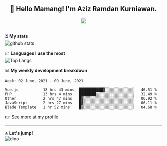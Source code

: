 <h2 align="center">👋 Hello Mamang! I'm Aziz Ramdan Kurniawan.</h2>  
<p align="center">
  <img src="https://komarev.com/ghpvc/?username=azizramdan"> <br><br>
</p>
    
⏳ **My stats**  
![github stats](https://github-readme-stats.vercel.app/api?username=azizramdan&show_icons=true&count_private=true&title_color=000&hide_border=true&hide_title=true)  

📈 **Languages I use the most**  
![Top Langs](https://github-readme-stats.vercel.app/api/top-langs/?username=azizramdan&layout=compact&langs_count=6&hide=tsql&hide_border=true&hide_title=true&exclude_repo=Futsal-Go,Futsal-Go-Admin,Sistem-Informasi-Sensus-Harian-Rawat-Inap)  

📊 **My weekly development breakdown**
<!--START_SECTION:waka-->
```text
Week: 02 June, 2021 - 09 June, 2021

Vue.js           18 hrs 43 mins  ███████████▓░░░░░░░░░░░░░   46.51 % 
PHP              13 hrs 4 mins   ████████░░░░░░░░░░░░░░░░░   32.49 % 
Other            2 hrs 47 mins   █▓░░░░░░░░░░░░░░░░░░░░░░░   06.92 % 
JavaScript       2 hrs 27 mins   █▓░░░░░░░░░░░░░░░░░░░░░░░   06.11 % 
Blade Template   1 hr 52 mins    █▒░░░░░░░░░░░░░░░░░░░░░░░   04.68 % 
```
<!--END_SECTION:waka-->
👉 [See more at my profile](https://wakatime.com/@azizramdan)
***
🔝 **Let's jump!**  
![dino](https://raw.githubusercontent.com/azizramdan/azizramdan/master/dino.gif)  
